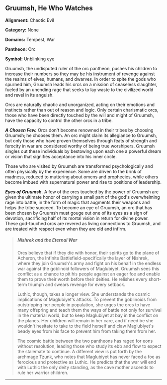 ﻿## Gruumsh, He Who Watches

**Alignment:** Chaotic Evil

**Category:** None

**Domains:** Tempest, War

**Pantheon:** Orc

**Symbol:** Unblinking eye

Gruumsh, the undisputed ruler of the orc pantheon, pushes his children to increase their numbers so they may be his instrument of revenge against the realms of elves, humans, and dwarves. In order to spite the gods who spurned him, Gruumsh leads his orcs on a mission of ceaseless slaughter, fueled by an unending rage that seeks to lay waste to the civilized world and revel in its anguish.

Orcs are naturally chaotic and unorganized, acting on their emotions and instincts rather than out of reason and logic. Only certain charismatic orcs, those who have been directly touched by the will and might of Gruumsh, have the capacity to control the other orcs in a tribe.

***A Chosen Few.*** Orcs don't become renowned in their tribes by choosing Gruumsh; he chooses them. An orc might claim its allegiance to Gruumsh, but only those who have proven themselves through feats of strength and ferocity in war are considered worthy of being true worshipers. Gruumsh singles out these individuals by bestowing upon each one a powerful dream or vision that signifies acceptance into his inner circle.

Those who are visited by Gruumsh are transformed psychologically and often physically by the experience. Some are driven to the brink of madness, reduced to muttering about omens and prophecies, while others become imbued with supernatural power and rise to positions of leadership.

***Eyes of Gruumsh.*** A few of the orcs touched by the power of Gruumsh are given the ultimate honor of carrying a small part of the god's overwhelming rage into battle, in the form of magic that augments their weapons and helps the tribe succeed. To become an eye of Gruumsh, an orc that has been chosen by Gruumsh must gouge out one of its eyes as a sign of devotion, sacrificing half of its mortal vision in return for divine power. These god-touched orcs are revered as living connections to Gruumsh, and are treated with respect even when they are old and infirm.

> ##### Nishrek and the Eternal War
>
>Orcs believe that if they die with honor, their spirits go to the plane of Acheron, the Infinite Battlefield-specifically the layer of Nishrek, where they join Gruumsh's army and fight on his behalf in the endless war against the goblinoid followers of Maglubiyet. Gruumsh sees this conflict as a chance to pit his people against an eager foe and enable them to prove their worth before their deities. He relishes every short-term triumph and swears revenge for every setback.
>
>Luthic, though, takes a longer view. She understands the cosmic implications of Maglubiyet's attacks. To prevent the goblinoids from outstripping her people in population, she urges the orcs to have many offspring and teach them the ways of battle not only for survival in the material world, but to keep Maglubiyet at bay in the conflict on the planes. Her children will remain in her care, and if need be she wouldn't hesitate to take to the field herself and claw Maglubiyet's beady eyes from his face to prevent him from taking them from her.
>
>The cosmic battle between the two pantheons has raged for eons without resolution, leading those who study its ebb and flow to expect the stalemate to continue. A different view is put forth by the archmage Tzunk, who notes that Maglubiyet has never faced a foe as ferocious and protective as Luthic. He predicts that the war will end with Luthic the only deity standing, as the cave mother ascends to rule her warrior children.
>

---

